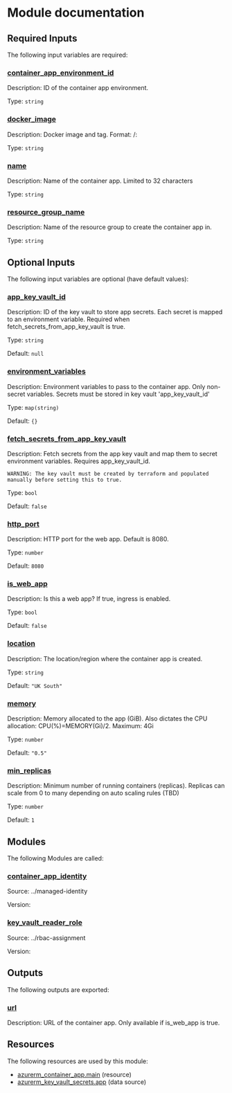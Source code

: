 # Module documentation

## Required Inputs

The following input variables are required:

### <a name="input_container_app_environment_id"></a> [container\_app\_environment\_id](#input\_container\_app\_environment\_id)

Description: ID of the container app environment.

Type: `string`

### <a name="input_docker_image"></a> [docker\_image](#input\_docker\_image)

Description: Docker image and tag. Format: <registry>/<repository>:<tag>

Type: `string`

### <a name="input_name"></a> [name](#input\_name)

Description: Name of the container app. Limited to 32 characters

Type: `string`

### <a name="input_resource_group_name"></a> [resource\_group\_name](#input\_resource\_group\_name)

Description: Name of the resource group to create the container app in.

Type: `string`

## Optional Inputs

The following input variables are optional (have default values):

### <a name="input_app_key_vault_id"></a> [app\_key\_vault\_id](#input\_app\_key\_vault\_id)

Description: ID of the key vault to store app secrets. Each secret is mapped to an environment variable. Required when fetch\_secrets\_from\_app\_key\_vault is true.

Type: `string`

Default: `null`

### <a name="input_environment_variables"></a> [environment\_variables](#input\_environment\_variables)

Description: Environment variables to pass to the container app. Only non-secret variables. Secrets must be stored in key vault 'app\_key\_vault\_id'

Type: `map(string)`

Default: `{}`

### <a name="input_fetch_secrets_from_app_key_vault"></a> [fetch\_secrets\_from\_app\_key\_vault](#input\_fetch\_secrets\_from\_app\_key\_vault)

Description:     Fetch secrets from the app key vault and map them to secret environment variables. Requires app\_key\_vault\_id.

    WARNING: The key vault must be created by terraform and populated manually before setting this to true.

Type: `bool`

Default: `false`

### <a name="input_http_port"></a> [http\_port](#input\_http\_port)

Description: HTTP port for the web app. Default is 8080.

Type: `number`

Default: `8080`

### <a name="input_is_web_app"></a> [is\_web\_app](#input\_is\_web\_app)

Description: Is this a web app? If true, ingress is enabled.

Type: `bool`

Default: `false`

### <a name="input_location"></a> [location](#input\_location)

Description: The location/region where the container app is created.

Type: `string`

Default: `"UK South"`

### <a name="input_memory"></a> [memory](#input\_memory)

Description: Memory allocated to the app (GiB). Also dictates the CPU allocation: CPU(%)=MEMORY(Gi)/2. Maximum: 4Gi

Type: `number`

Default: `"0.5"`

### <a name="input_min_replicas"></a> [min\_replicas](#input\_min\_replicas)

Description: Minimum number of running containers (replicas). Replicas can scale from 0 to many depending on auto scaling rules (TBD)

Type: `number`

Default: `1`
## Modules

The following Modules are called:

### <a name="module_container_app_identity"></a> [container\_app\_identity](#module\_container\_app\_identity)

Source: ../managed-identity

Version:

### <a name="module_key_vault_reader_role"></a> [key\_vault\_reader\_role](#module\_key\_vault\_reader\_role)

Source: ../rbac-assignment

Version:
## Outputs

The following outputs are exported:

### <a name="output_url"></a> [url](#output\_url)

Description: URL of the container app. Only available if is\_web\_app is true.
## Resources

The following resources are used by this module:

- [azurerm_container_app.main](https://registry.terraform.io/providers/hashicorp/azurerm/latest/docs/resources/container_app) (resource)
- [azurerm_key_vault_secrets.app](https://registry.terraform.io/providers/hashicorp/azurerm/latest/docs/data-sources/key_vault_secrets) (data source)
